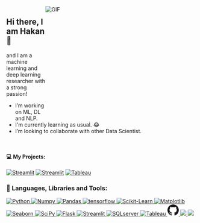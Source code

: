 <img align="right" alt="GIF" src="https://github.com/abhisheknaiidu/abhisheknaiidu/blob/master/code.gif?raw=true" width="400" height="300" />

## Hi there, I am Hakan 👋
and I am a machine learning and deep learning researcher with a strong passion!
- I’m working on ML, DL and NLP.
- I'm currently learning as usual. 😂
- I’m looking to collaborate with other Data Scientist.
<br />

#### 💻 My Projects:

[<img alt="Streamlit" src="https://avatars.githubusercontent.com/u/45109972?s=80&v=4"/>](https://share.streamlit.io/challenger-hkn/mldeployments_streamlit/main/Employees_Churn_up_HR/app.py/) [<img alt="Streamlit" src="https://avatars.githubusercontent.com/u/45109972?s=80&v=4"/>](http://44.203.72.181:8501/) [<img alt="Tableau" src="https://www.tableau.com/sites/default/files/pages/tableaulogo_highres.png" height="40"/>](https://public.tableau.com/app/profile/hakan3390/viz/Covid-19Analysis_son/Dashboard/)

### 🔧 Languages, Libraries and Tools:
<a href="#" target="_blank"> <img src="https://logos-world.net/wp-content/uploads/2021/10/Python-Logo.png" alt="Python" height="70"/> </a>
<a href="#" target="_blank"> <img src="https://user-images.githubusercontent.com/67586773/105040771-43887300-5a88-11eb-9f01-bee100b9ef22.png" alt="Numpy" height="50"/> </a>
<a href="#" target="_blank"> <img src="https://upload.wikimedia.org/wikipedia/commons/thumb/e/ed/Pandas_logo.svg/2560px-Pandas_logo.svg.png" alt="Pandas" height="50"/> </a>
<a href="#" target="_blank"> <img src="https://cdn.jsdelivr.net/npm/simple-icons@3.12.2/icons/tensorflow.svg" alt="tensorflow" height="50"/>
<a href="#" target="_blank"> <img src="https://upload.wikimedia.org/wikipedia/commons/thumb/0/05/Scikit_learn_logo_small.svg/1200px-Scikit_learn_logo_small.svg.png" alt="Scikit-Learn" height="40"/> 
<a href="#" target="_blank"> <img src="https://matplotlib.org/stable/_static/logo2_compressed.svg" alt="Matplotlib" height="40"/> </a>
<a href="#" target="_blank"> <img src="https://seaborn.pydata.org/_static/logo-wide-lightbg.svg" alt="Seaborn" height="40"/> </a>
<a href="#" target="_blank"> <img src="https://www.fullstackpython.com/img/logos/scipy.png" alt="SciPy" height="40"/> </a>
<a href="#" target="_blank"> <img src="https://miro.medium.com/v2/resize:fit:640/format:webp/1*0G5zu7CnXdMT9pGbYUTQLQ.png" alt="Flask" height="50"/> </a>
<a href="#" target="_blank"> <img src="https://res.cloudinary.com/dyd911kmh/image/upload/v1640050215/image27_frqkzv.png" alt="Streamlit" height="60"/> </a>
<a href="#" target="_blank"> <img src="https://res.cloudinary.com/hevo/image/upload/c_scale,w_448,h_164/f_auto,q_auto/v1685968410/hevo-learn-1/SQL-Server-Data-Tools-SQL-Server-Logo.png?_i=AA" alt="SQLserver" height="50"/> </a>
<a href="#" target="_blank"> <img src="https://www.tableau.com/sites/default/files/pages/tableaulogo_highres.png" alt="Tableau" height="40"/> </a>
<a href="#" target="_blank"> <img src="https://raw.githubusercontent.com/github/explore/78df643247d429f6cc873026c0622819ad797942/topics/github/github.png" alt="gitHub" height="30"/> </a>
<a href="#" target="_blank"> <img src="https://img.shields.io/badge/jira-1e90ff.svg?&style=for-the-badge&logo=jira&logoColor=white" height="30"/> </a> 
<a href="#" target="_blank"> <img src="https://upload.wikimedia.org/wikipedia/commons/thumb/b/b9/Slack_Technologies_Logo.svg/1280px-Slack_Technologies_Logo.svg.png" height="25"/> </a>

<!--<img align="left" alt="PYTHON" width="60px" src="https://raw.githubusercontent.com/github/explore/80688e429a7d4ef2fca1e82350fe8e3517d3494d/topics/python/python.png" />-->
